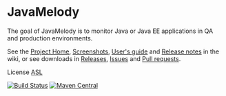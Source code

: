 ﻿JavaMelody
=========================

The goal of JavaMelody is to monitor Java or Java EE applications in QA and production environments.

See the [Project Home](../../wiki), [Screenshots](../../wiki/Screenshots#charts), [User's guide](../../wiki/UserGuide) and [Release notes](../../wiki/ReleaseNotes) in the wiki,
or see downloads in [Releases](../../releases), [Issues](../../issues) and [Pull requests](../../pulls).

License [ASL](http://www.apache.org/licenses/LICENSE-2.0)

[![Build Status](https://javamelody.ci.cloudbees.com/buildStatus/icon?job=javamelody)](https://javamelody.ci.cloudbees.com/job/javamelody/) [![Maven Central](https://maven-badges.herokuapp.com/maven-central/net.bull.javamelody/javamelod-core/badge.svg?style=flat)](https://maven-badges.herokuapp.com/maven-central/net.bull.javamelody/javamelod-core)
